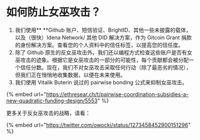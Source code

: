 # 如何防止女巫攻击？

1. 我们使用** **Github 账户、短信验证、BrightID、其他一些未披露的载体，以及（很快）Idena Network/ 其他 DID 解决方案，作为 Gitcoin Grant 捐款的身份解决方案。查看您的个人资料中的信任标签，以提高您的信任度。
2. 除了 Github 原生的反女巫攻击外，我们还以编程方式检查这些账户是否有女巫攻击的迹象。根据它是女巫攻击的一部分的可能性，每个贡献都会被分配一个信任分数。现在，我们不对女巫攻击采取任何行动（除了最恶劣的情况），但我们正在悄悄地收集数据，以便在未来使用。
3. 我们使用 Vitalik Buterin 说过的 pairwise bonding 公式来抑制女巫攻击。

{% embed url="https://ethresear.ch/t/pairwise-coordination-subsidies-a-new-quadratic-funding-design/5553" %}

更多关于反女巫攻击的战略，请看：

{% embed url="https://twitter.com/owocki/status/1273458452900151296" %}
